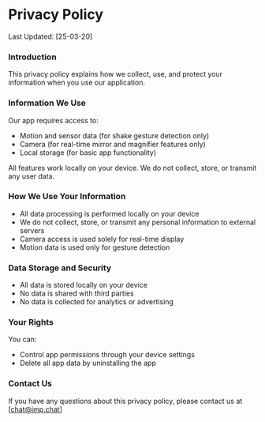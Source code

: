 # Privacy Policy

Last Updated: [25-03-20]

### Introduction
This privacy policy explains how we collect, use, and protect your information when you use our application.

### Information We Use
Our app requires access to:
- Motion and sensor data (for shake gesture detection only)
- Camera (for real-time mirror and magnifier features only)
- Local storage (for basic app functionality)

All features work locally on your device. We do not collect, store, or transmit any user data.

### How We Use Your Information
- All data processing is performed locally on your device
- We do not collect, store, or transmit any personal information to external servers
- Camera access is used solely for real-time display
- Motion data is used only for gesture detection

### Data Storage and Security
- All data is stored locally on your device
- No data is shared with third parties
- No data is collected for analytics or advertising

### Your Rights
You can:
- Control app permissions through your device settings
- Delete all app data by uninstalling the app

### Contact Us
If you have any questions about this privacy policy, please contact us at [chat@imp.chat]
